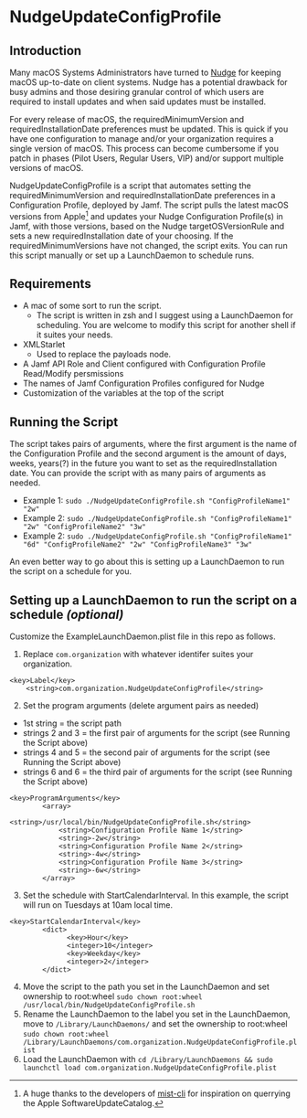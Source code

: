 # NudgeUpdateConfigProfile

## Introduction
Many macOS Systems Administrators have turned to [Nudge](https://github.com/macadmins/nudge) for keeping macOS up-to-date on client systems. Nudge has a potential drawback for busy admins and those desiring granular control of which users are required to install updates and when said updates must be installed.

For every release of macOS, the requiredMinimumVersion and requiredInstallationDate preferences must be updated. This is quick if you have one configuration to manage and/or your organization requires a single version of macOS. This process can become cumbersome if you patch in phases (Pilot Users, Regular Users, VIP) and/or support multiple versions of macOS.

NudgeUpdateConfigProfile is a script that automates setting the requiredMinimumVersion and requiredInstallationDate preferences in a Configuration Profile, deployed by Jamf. The script pulls the latest macOS versions from Apple[^1] and updates your Nudge Configuration Profile(s) in Jamf, with those versions, based on the Nudge targetOSVersionRule and sets a new requiredInstallation date of your choosing. If the requiredMinimumVersions have not changed, the script exits. You can run this script manually or set up a LaunchDaemon to schedule runs.

[^1]: A huge thanks to the developers of [mist-cli](https://github.com/ninxsoft/mist-cli) for inspiration on querrying the Apple SoftwareUpdateCatalog.

## Requirements
- A mac of some sort to run the script.
  - The script is written in zsh and I suggest using a LaunchDaemon for scheduling. You are welcome to modify this script for another shell if it suites your needs.
- XMLStarlet
  - Used to replace the payloads node.
- A Jamf API Role and Client configured with Configuration Profile Read/Modify persmissions
- The names of Jamf Configuration Profiles configured for Nudge
- Customization of the variables at the top of the script

## Running the Script
The script takes pairs of arguments, where the first argument is the name of the Configuration Profile and the second argument is the amount of days, weeks, years(?) in the future you want to set as the requiredInstallation date. You can provide the script with as many pairs of arguments as needed.
- Example 1: `sudo ./NudgeUpdateConfigProfile.sh "ConfigProfileName1" "2w"`
- Example 2: `sudo ./NudgeUpdateConfigProfile.sh "ConfigProfileName1" "2w" "ConfigProfileName2" "3w"`
- Example 2: `sudo ./NudgeUpdateConfigProfile.sh "ConfigProfileName1" "6d" "ConfigProfileName2" "2w" "ConfigProfileName3" "3w"`

An even better way to go about this is setting up a LaunchDaemon to run the script on a schedule for you.

## Setting up a LaunchDaemon to run the script on a schedule *(optional)*
Customize the ExampleLaunchDaemon.plist file in this repo as follows.

1. Replace `com.organization` with whatever identifer suites your organization.
```
<key>Label</key>
	<string>com.organization.NudgeUpdateConfigProfile</string>
```
2. Set the program arguments (delete argument pairs as needed)
  - 1st string = the script path
  - strings 2 and 3 = the first pair of arguments for the script (see Running the Script above)
  - strings 4 and 5 = the second pair of arguments for the script (see Running the Script above)
  - strings 6 and 6 = the third pair of arguments for the script (see Running the Script above)

```
<key>ProgramArguments</key>
		<array>
			<string>/usr/local/bin/NudgeUpdateConfigProfile.sh</string>
            <string>Configuration Profile Name 1</string>
            <string>-2w</string>
            <string>Configuration Profile Name 2</string>
            <string>-4w</string>
            <string>Configuration Profile Name 3</string>
            <string>-6w</string>
        </array>
```
3. Set the schedule with StartCalendarInterval. In this example, the script will run on Tuesdays at 10am local time.
```
<key>StartCalendarInterval</key>
		<dict>
			  <key>Hour</key>
              <integer>10</integer>
              <key>Weekday</key>
              <integer>2</integer>
		</dict>
```
4. Move the script to the path you set in the LaunchDaemon and set ownership to root:wheel `sudo chown root:wheel /usr/local/bin/NudgeUpdateConfigProfile.sh`
5. Rename the LaunchDaemon to the label you set in the LaunchDaemon, move to `/Library/LaunchDaemons/` and set the ownership to root:wheel `sudo chown root:wheel /Library/LaunchDaemons/com.organization.NudgeUpdateConfigProfile.plist`
6. Load the LaunchDaemon with `cd /Library/LaunchDaemons && sudo launchctl load com.organization.NudgeUpdateConfigProfile.plist`